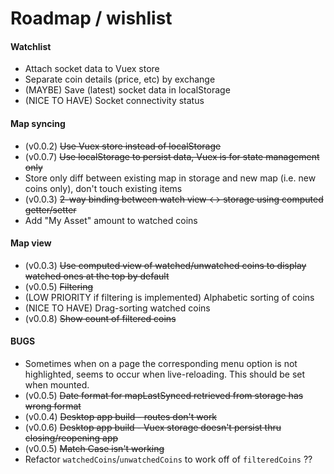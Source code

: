 # Roadmap / wishlist

#### Watchlist

- Attach socket data to Vuex store
- Separate coin details (price, etc) by exchange
- (MAYBE) Save (latest) socket data in localStorage
- (NICE TO HAVE) Socket connectivity status

#### Map syncing

- (v0.0.2) ~~Use Vuex store instead of localStorage~~
- (v0.0.7) ~~Use localStorage to persist data, Vuex is for state management only~~
- Store only diff between existing map in storage and new map (i.e. new coins only), don't touch existing items
- (v0.0.3) ~~2-way binding between watch view <-> storage using computed getter/setter~~
- Add "My Asset" amount to watched coins

#### Map view
- (v0.0.3) ~~Use computed view of watched/unwatched coins to display watched ones at the top by default~~
- (v0.0.5) ~~Filtering~~
- (LOW PRIORITY if filtering is implemented) Alphabetic sorting of coins
- (NICE TO HAVE) Drag-sorting watched coins
- (v0.0.8) ~~Show count of filtered coins~~

#### BUGS
- Sometimes when on a page the corresponding menu option is not highlighted, seems to occur when live-reloading. This should be set when mounted.
- (v0.0.5) ~~Date format for mapLastSynced retrieved from storage has wrong format~~
- (v0.0.4) ~~Desktop app build - routes don't work~~
- (v0.0.6) ~~Desktop app build - Vuex storage doesn't persist thru closing/reopening app~~
- (v0.0.5) ~~Match Case isn't working~~
- Refactor `watchedCoins`/`unwatchedCoins` to work off of `filteredCoins` ??